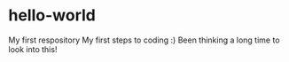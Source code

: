# hello-world
My first respository
My first steps to coding :)
Been thinking a long time to look into this!
